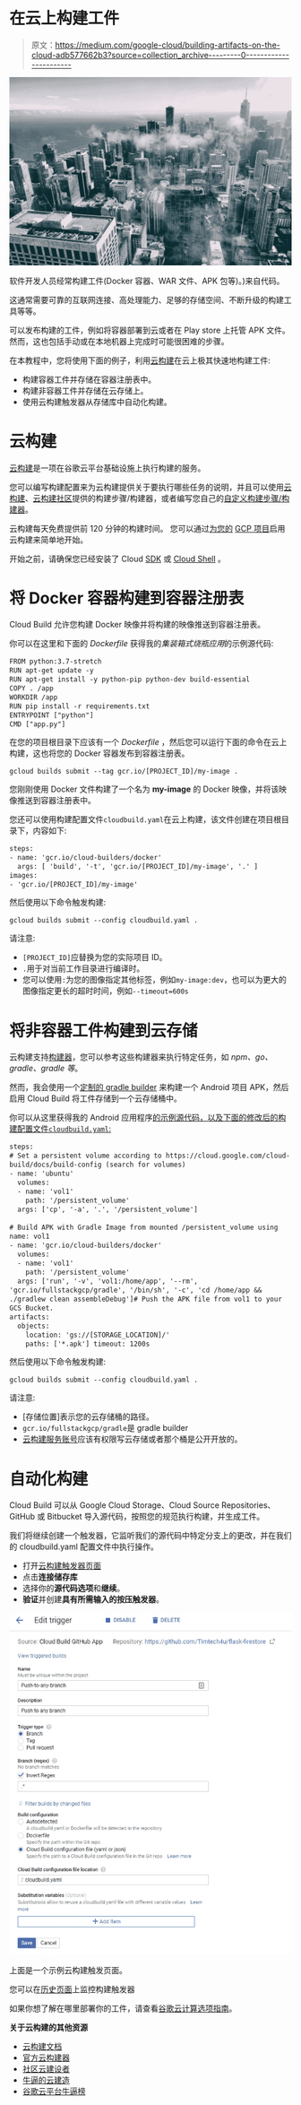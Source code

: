 # 在云上构建工件

> 原文：<https://medium.com/google-cloud/building-artifacts-on-the-cloud-adb577662b3?source=collection_archive---------0----------------------->

![](img/220e5290954221dad4610b28c3f840e9.png)

软件开发人员经常构建工件(Docker 容器、WAR 文件、APK 包等)。)来自代码。

这通常需要可靠的互联网连接、高处理能力、足够的存储空间、不断升级的构建工具等等。

可以发布构建的工件，例如将容器部署到云或者在 Play store 上托管 APK 文件。然而，这也包括手动或在本地机器上完成时可能很困难的步骤。

在本教程中，您将使用下面的例子，利用[云构建](https://cloud.google.com/cloud-build/)在云上极其快速地构建工件:

*   构建容器工件并存储在容器注册表中。
*   构建非容器工件并存储在云存储上。
*   使用云构建触发器从存储库中自动化构建。

# 云构建

[云构建](https://cloud.google.com/cloud-build)是一项在谷歌云平台基础设施上执行构建的服务。

您可以编写构建配置来为云构建提供关于要执行哪些任务的说明，并且可以使用[云构建](https://github.com/GoogleCloudPlatform/cloud-builders)、[云构建社区](https://github.com/GoogleCloudPlatform/cloud-builders-community)提供的构建步骤/构建器，或者编写您自己的[自定义构建步骤/构建器](https://cloud.google.com/cloud-build/docs/create-custom-build-steps)。

云构建每天免费提供前 120 分钟的构建时间。
您可以通过[为您的](https://console.cloud.google.com/cloud-build/builds) [GCP 项目](https://console.cloud.google.com/project)启用云构建来简单地开始。

开始之前，请确保您已经安装了 Cloud [SDK](https://cloud.google.com/sdk/docs/) 或 [Cloud Shell](https://cloud.google.com/shell) 。

# 将 Docker 容器构建到容器注册表

Cloud Build 允许您构建 Docker 映像并将构建的映像推送到容器注册表。

你可以在这里和下面的 *Dockerfile* 获得我的*集装箱式烧瓶应用*的示例源代码:

```
FROM python:3.7-stretch
RUN apt-get update -y
RUN apt-get install -y python-pip python-dev build-essential
COPY . /app
WORKDIR /app
RUN pip install -r requirements.txt
ENTRYPOINT ["python"]
CMD ["app.py"] 
```

在您的项目根目录下应该有一个 *Dockerfile* ，然后您可以运行下面的命令在云上构建，这也将您的 Docker 容器发布到容器注册表。

```
gcloud builds submit --tag gcr.io/[PROJECT_ID]/my-image .
```

您刚刚使用 Docker 文件构建了一个名为 **my-image** 的 Docker 映像，并将该映像推送到容器注册表中。

您还可以使用构建配置文件`cloudbuild.yaml`在云上构建，该文件创建在项目根目录下，内容如下:

```
steps:
- name: 'gcr.io/cloud-builders/docker'
  args: [ 'build', '-t', 'gcr.io/[PROJECT_ID]/my-image', '.' ]
images:
- 'gcr.io/[PROJECT_ID]/my-image'
```

然后使用以下命令触发构建:

```
gcloud builds submit --config cloudbuild.yaml .
```

请注意:

*   `[PROJECT_ID]`应替换为您的实际项目 ID。
*   `.`用于对当前工作目录进行编译时。
*   您可以使用`:`为您的图像指定其他标签，例如`my-image:dev`，也可以为更大的图像指定更长的超时时间，例如`--timeout=600s`

# 将非容器工件构建到云存储

云构建支持[构建器](https://cloud.google.com/cloud-build/docs/cloud-builders)，您可以参考这些构建器来执行特定任务，如 *npm、go、gradle、gradle 等*。

然而，我会使用一个[定制的 gradle builder](https://gcr.io/fullstackgcp/gradle) 来构建一个 Android 项目 APK，然后启用 Cloud Build 将工件存储到一个云存储桶中。

你可以从这里获得我的 Android 应用程序[的示例源代码，以及下面的修改后的构建配置文件`cloudbuild.yaml`:](https://github.com/Timtech4u/gcb-android-tutorial)

```
steps:
# Set a persistent volume according to https://cloud.google.com/cloud-build/docs/build-config (search for volumes)
- name: 'ubuntu'
  volumes:
  - name: 'vol1'
    path: '/persistent_volume'
  args: ['cp', '-a', '.', '/persistent_volume']

# Build APK with Gradle Image from mounted /persistent_volume using name: vol1
- name: 'gcr.io/cloud-builders/docker'
  volumes:
  - name: 'vol1'
    path: '/persistent_volume'
  args: ['run', '-v', 'vol1:/home/app', '--rm', 'gcr.io/fullstackgcp/gradle', '/bin/sh', '-c', 'cd /home/app && ./gradlew clean assembleDebug']# Push the APK file from vol1 to your GCS Bucket.
artifacts:
  objects:
    location: 'gs://[STORAGE_LOCATION]/'
    paths: ['*.apk'] timeout: 1200s
```

然后使用以下命令触发构建:

```
gcloud builds submit --config cloudbuild.yaml .
```

请注意:

*   [存储位置]表示您的云存储桶的路径。
*   `gcr.io/fullstackgcp/gradle`是 gradle builder
*   [云构建服务账号](https://cloud.google.com/cloud-build/docs/securing-builds/configure-access-control)应该有权限写云存储或者那个桶是公开开放的。

# 自动化构建

Cloud Build 可以从 Google Cloud Storage、Cloud Source Repositories、GitHub 或 Bitbucket 导入源代码，按照您的规范执行构建，并生成工件。

我们将继续创建一个触发器，它监听我们的源代码中特定分支上的更改，并在我们的 cloudbuild.yaml 配置文件中执行操作。

*   打开[云构建触发器页面](https://console.cloud.google.com/cloud-build/triggers)
*   点击**连接储存库**
*   选择你的**源代码选项**和**继续**。
*   **验证**并创建**具有所需输入的按压触发器**。

![](img/fb4839ae64046f5ddf554ff6d586fa6e.png)

上面是一个示例云构建触发页面。

您可以在[历史页面](https://console.cloud.google.com/cloud-build/builds)上监控构建触发器

如果你想了解在哪里部署你的工件，请查看[谷歌云计算选项指南](https://github.com/Timtech4u/gcp_compute_options_guide)。

**关于云构建的其他资源**

*   [云构建文档](https://cloud.google.com/cloud-build/docs/)
*   [官方云构建器](https://github.com/GoogleCloudPlatform/cloud-builders)
*   [社区云建设者](https://github.com/GoogleCloudPlatform/cloud-builders-community)
*   [牛逼的云建造](https://github.com/Timtech4u/awesome-cloudbuild)
*   [谷歌云平台牛逼榜](https://github.com/GoogleCloudPlatform/awesome-google-cloud)